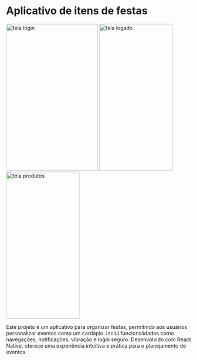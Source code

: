 # Aplicativo de itens de festas

<img src="https://github.com/user-attachments/assets/4db65b2b-7678-495f-9564-effcea031a28" height="400px" width="250px" alt="tela login">
<img src="https://github.com/user-attachments/assets/33ab8abe-66f1-46e8-8abb-7c0dc0d28b85" height="400px" width="200px" alt="tela logado">
<img src="https://github.com/user-attachments/assets/c9873b83-5a0e-48e7-b5c3-f98fa9439cc5" height="400px" width="200px" alt="tela produtos">

Este projeto é um aplicativo para organizar festas, permitindo aos usuários personalizar eventos como um cardápio. Inclui funcionalidades como navegações, notificações, vibração e login seguro. Desenvolvido com React Native, oferece uma experiência intuitiva e prática para o planejamento de eventos.
